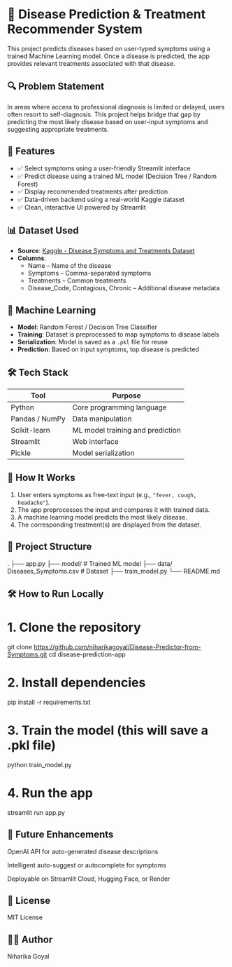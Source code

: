 # 🧠 Disease Prediction & Treatment Recommender System

This project predicts diseases based on user-typed symptoms using a trained Machine Learning model. Once a disease is predicted, the app provides relevant treatments associated with that disease.

## 🔍 Problem Statement

In areas where access to professional diagnosis is limited or delayed, users often resort to self-diagnosis. This project helps bridge that gap by predicting the most likely disease based on user-input symptoms and suggesting appropriate treatments.


## 🚀 Features

- ✅ Select symptoms using a user-friendly Streamlit interface
- ✅ Predict disease using a trained ML model (Decision Tree / Random Forest)
- ✅ Display recommended treatments after prediction
- ✅ Data-driven backend using a real-world Kaggle dataset
- ✅ Clean, interactive UI powered by Streamlit


## 📊 Dataset Used

- **Source**: [Kaggle - Disease Symptoms and Treatments Dataset](https://www.kaggle.com/datasets/snmahsa/disease-symptoms-and-treatments-dataset)
- **Columns**:
  - Name – Name of the disease
  - Symptoms – Comma-separated symptoms
  - Treatments – Common treatments
  - Disease_Code, Contagious, Chronic – Additional disease metadata


## 🧠 Machine Learning

- **Model**: Random Forest / Decision Tree Classifier
- **Training**: Dataset is preprocessed to map symptoms to disease labels
- **Serialization**: Model is saved as a `.pkl` file for reuse
- **Prediction**: Based on input symptoms, top disease is predicted


## 🛠 Tech Stack

| Tool            | Purpose                             |
|-----------------|-------------------------------------|
| Python          | Core programming language           |
| Pandas / NumPy  | Data manipulation                   |
| Scikit-learn    | ML model training and prediction    |
| Streamlit       | Web interface                       |
| Pickle          | Model serialization                 |


## 🧠 How It Works

1. User enters symptoms as free-text input (e.g., `"fever, cough, headache"`).
2. The app preprocesses the input and compares it with trained data.
3. A machine learning model predicts the most likely disease.
4. The corresponding treatment(s) are displayed from the dataset.



## 📁 Project Structure

.
├── app.py 
├── model/ # Trained ML model
├── data/ Diseases_Symptoms.csv # Dataset
├── train_model.py
└── README.md

## 🛠 How to Run Locally

# 1. Clone the repository
git clone https://github.com/niharikagoyal/Disease-Predictor-from-Symptoms.git
cd disease-prediction-app

# 2. Install dependencies
pip install -r requirements.txt

# 3. Train the model (this will save a .pkl file)
python train_model.py

# 4. Run the app
streamlit run app.py

## 🔮 Future Enhancements

OpenAI API for auto-generated disease descriptions

Intelligent auto-suggest or autocomplete for symptoms

Deployable on Streamlit Cloud, Hugging Face, or Render

## 📜 License

MIT License

## 👩‍💻 Author

Niharika Goyal
